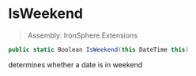 ﻿

# IsWeekend

> Assembly: IronSphere.Extensions

```csharp
public static Boolean IsWeekend(this DateTime this)
```

determines whether a date is in weekend

 
